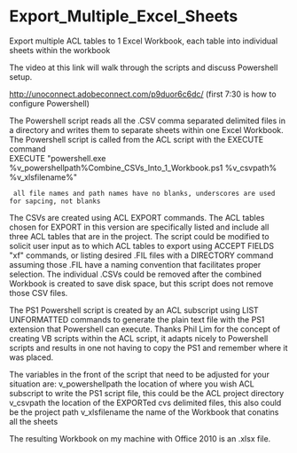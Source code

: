 Export_Multiple_Excel_Sheets
============================

Export multiple ACL tables to 1 Excel Workbook, each table into individual sheets within the workbook

The video at this link will walk through the scripts and discuss Powershell setup.

http://unoconnect.adobeconnect.com/p9duor6c6dc/
(first 7:30 is how to configure Powershell)

The Powershell script reads all the .CSV comma separated delimited files in a directory and writes them to separate sheets within one Excel Workbook. The Powershell script is called from the ACL script with the EXECUTE command          
     EXECUTE "powershell.exe %v_powershellpath%Combine_CSVs_Into_1_Workbook.ps1 %v_csvpath% %v_xlsfilename%"
    
     all file names and path names have no blanks, underscores are used for sapcing, not blanks

The CSVs are created using ACL EXPORT commands. The ACL tables chosen for EXPORT in this version are specifically listed and include all three ACL tables that are in the project. The script could be modified to solicit user input as to which ACL tables to export using ACCEPT FIELDS "xf" commands, or listing desired .FIL files with a DIRECTORY command assuming those .FIL have a naming convention that facilitates proper selection. The individual .CSVs could be removed after the combined Workbook is created to save disk space, but this script does not remove those CSV files.

The PS1 Powershell script is created by an ACL subscript using LIST UNFORMATTED commands to generate the plain text file with the PS1 extension that Powershell can execute. Thanks Phil Lim for the concept of creating VB scripts within the ACL script, it adapts nicely to Powershell scripts and results in one not having to copy the PS1 and remember where it was placed.

The variables in the front of the script that need to be adjusted for your situation are:
   v_powershellpath    the location of where you wish ACL subscript to write the PS1 script file, this could be the                                ACL project directory
   v_csvpath           the location of the EXPORTed cvs delimited files, this also could be the project path
   v_xlsfilename       the name of the Workbook that conatins all the sheets

The resulting Workbook on my machine with Office 2010 is an .xlsx file.
